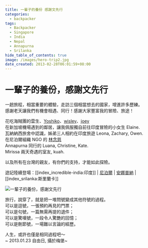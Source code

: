 ```yaml
---
title: 一輩子的養份 感謝文先行
categories:
  - backpacker
tags:
  - Backpacker
  - Singapore
  - India
  - Nepal
  - Annapurna
  - Srilanka
hide_table_of_contents: true
image: /images/hero-trip2.jpg
date_created: 2013-02-28T06:01:59+08:00
---
```


# 一輩子的養份，感謝文先行

一趟旅程，相當重要的體驗，走訪三個相當想去的國家，增進許多歷練。  
感謝老天讓我們有機會相遇、同行！感謝大家豐富我的冒險、旅途！

<!-- more -->

花吃海賊團的雲生、[Yoshiko](http://goo.gl/SOIjR)、[wisley](http://wiselyview.net/blog/)、[joey](http://joey-liu.blogspot.tw/)  
在新加坡機場遇到的鄰居，讓我佩服獨自前往印度冒險的小女生 Elaine.  
瓦納納西旅舍中認識，姊弟三人相約在印度旅遊 Leona, Zachary, Owen.  
在尼泊爾組織 NGO 的 [林念慈](http://goo.gl/gA57d)  
Annapurna 同行的 Luana, Christine, Kate.  
Mirissa 兩天奇遇的室友, kuah.

以及所有在台灣的親友，有你們的支持，才能如此探險。

遊記陸續登場：[[index_incredible-india:印度]] | [尼泊爾](#) | [安娜普納](#) | [[index_srilanka:斯里蘭卡]]

![一輩子的養份，感謝文先行](https://lh3.googleusercontent.com/pw/ACtC-3crg4BHopGjXQrLFiX6YRoOUpD8ATI3R3_51v3Kt_7s_c8NkwSbQGyYY1hQ3_MTcycNJHOfUmkE_BlCOIOnNu04InBVnWGgxzR8nkSacFqhgSUHN7dAFuHnQohDpAPn8hYCxOEMMnrh0MCzJlKYgoswJg=w533-h799-no?authuser=0)

旅行，說穿了，就是把一堆問號變成其他符號的過程。  
可以是逗號，一張預約再見的門票；  
可以是句號，一篇無需再提的退件；  
可以是驚嘆號，一段令人驚艷的回憶；  
可以是刪節號，一場難以言論的經歷。

人生，或許也僅是相同過程吧～  
~ 2013.01.23 自由日, 攝於梅堡~
